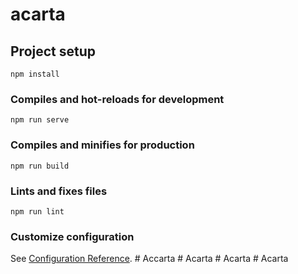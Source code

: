 # acarta

## Project setup
```
npm install
```

### Compiles and hot-reloads for development
```
npm run serve
```

### Compiles and minifies for production
```
npm run build
```

### Lints and fixes files
```
npm run lint
```

### Customize configuration
See [Configuration Reference](https://cli.vuejs.org/config/).
#   A c c a r t a  
 #   A c a r t a  
 #   A c a r t a  
 #   A c a r t a  
 